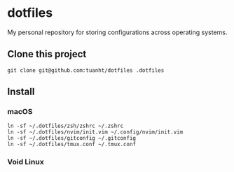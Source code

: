 # dotfiles

My personal repository for storing configurations across operating systems.

## Clone this project

```shell
git clone git@github.com:tuanht/dotfiles .dotfiles
```

## Install

### macOS

```shell
ln -sf ~/.dotfiles/zsh/zshrc ~/.zshrc
ln -sf ~/.dotfiles/nvim/init.vim ~/.config/nvim/init.vim
ln -sf ~/.dotfiles/gitconfig ~/.gitconfig
ln -sf ~/.dotfiles/tmux.conf ~/.tmux.conf
```

### Void Linux

